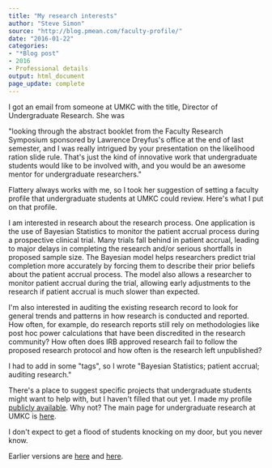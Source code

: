 ```yaml
---
title: "My research interests"
author: "Steve Simon"
source: "http://blog.pmean.com/faculty-profile/"
date: "2016-01-22"
categories:
- "*Blog post"
- 2016
- Professional details
output: html_document
page_update: complete
---
```


I got an email from someone at UMKC with the title, Director of Undergraduate Research. She was

"looking through the abstract booklet from the Faculty Research Symposium sponsored by Lawrence Dreyfus's office at the end of last semester, and I was really intrigued by your presentation on the likelihood ration slide rule. That's just the kind of innovative work that undergraduate students would like to be involved with, and you would be an awesome mentor for undergraduate researchers."

Flattery always works with me, so I took her suggestion of setting a faculty profile that undergraduate students at UMKC could review. Here's what I put on that profile.

<!---More--->

I am interested in research about the research process. One application is the use of Bayesian Statistics to monitor the patient accrual process during a prospective clinical trial. Many trials fall behind in patient accrual, leading to major delays in completing the research and/or serious shortfalls in proposed sample size. The Bayesian model helps researchers predict trial completion more accurately by forcing them to describe their prior beliefs about the patient accrual process. The model also allows a researcher to monitor patient accrual during the trial, allowing early adjustments to the research if patient accrual is much slower than expected.

I'm also interested in auditing the existing research record to look for general trends and patterns in how research is conducted and reported. How often, for example, do research reports still rely on methodologies like post hoc power calculations that have been discredited in the research community? How often does IRB approved research fail to follow the proposed research protocol and how often is the research left unpublished?

I had to add in some "tags", so I wrote "Bayesian Statistics; patient accrual; auditing research."

There's a place to suggest specific projects that undergraduate students might want to help with, but I haven't filled that out yet. I made my profile [publicly available][umkc1]. Why not? The main page for undergraduate research at UMKC is [here][umkc2].

I don't expect to get a flood of students knocking on my door, but you
never know.


[umkc1]: https://net2.umkc.edu/intapps/ur-links/facultyname.aspx?lname=S
[umkc2]: http://www.umkc.edu/searchsite/database/index.shtml
 
Earlier versions are [here][sim1] and [here][sim2].
 
[sim1]: http://blog.pmean.com/faculty-profile/
[sim2]: http://new.pmean.com/faculty-profile/
 
